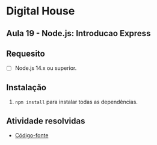 # Digital House

## Aula 19 - Node.js: Introducao Express

## Requesito

- [ ] Node.js 14.x ou superior.

## Instalação

1. `npm install` para instalar todas as dependências.

## Atividade resolvidas

- [Código-fonte](./codigo-fonte)
